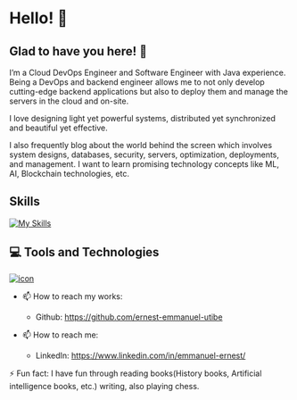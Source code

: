  # Hello! 👋

## Glad to have you here! 🧍

I’m a Cloud DevOps Engineer and Software Engineer with Java experience. Being a DevOps and backend engineer allows me to not only develop cutting-edge backend applications but also to deploy them and manage the servers in the cloud and on-site. 

I love designing light yet powerful systems, distributed yet synchronized and beautiful yet effective.

I also frequently blog about the world behind the screen which involves system designs, databases, security, servers, optimization, deployments, and management. I want to learn promising technology concepts like ML, AI, Blockchain technologies, etc.

## Skills

 [![My Skills](https://skillicons.dev/icons?i=java,postman,mysql,python,postgres,typescript,nextjs)](https://skillicons.dev)
 

## 💻 Tools and Technologies

[![icon](https://skillicons.dev/icons?i=react,mysql,git,github,python,html,css,bootstrap,postgres,vercel,ansible,aws,kubernetes,jenkins,gcp)](https://skillicons.dev)



- 📫 How to reach my works: 
  - Github: https://github.com/ernest-emmanuel-utibe
 
- 📫 How to reach me: 
  - LinkedIn: https://www.linkedin.com/in/emmanuel-ernest/


⚡ Fun fact: I have fun through reading books(History books, Artificial intelligence books, etc.) writing, also playing chess.
